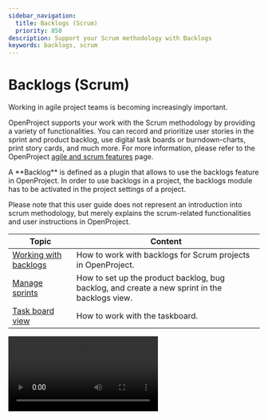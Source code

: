 ```yaml
---
sidebar_navigation:
  title: Backlogs (Scrum)
  priority: 850
description: Support your Scrum methodology with Backlogs
keywords: backlogs, scrum
---
```


# Backlogs (Scrum)

Working in agile project teams is becoming increasingly important.

OpenProject supports your work with the Scrum methodology by providing a variety of functionalities. You can record and prioritize user stories in the sprint and product backlog, use digital task boards or burndown-charts, print story cards, and much more. For more information, please refer to the OpenProject [agile and scrum features](https://www.openproject.org/collaboration-software-features/agile-project-management/) page.

<div class="glossary">
A **Backlog** is defined as a plugin that allows to use the backlogs feature in OpenProject. In order to use backlogs in a project, the backlogs module has to be activated in the project settings of a project.
</div>

Please note that this user guide does not represent an introduction into scrum methodology, but merely explains the scrum-related functionalities and user instructions in OpenProject.

| Topic                                       | Content                                                      |
| ------------------------------------------- | ------------------------------------------------------------ |
| [Working with backlogs](work-with-backlogs) | How to work with backlogs for Scrum projects in OpenProject. |
| [Manage sprints](manage-sprints)            | How to set up the product backlog, bug backlog, and create a new sprint in the backlogs view. |
| [Task board view](taskboard)                | How to work with the taskboard.                              |

<video src="https://openproject-docs.s3.eu-central-1.amazonaws.com/videos/OpenProject-Agile-and-Scrum-Backlogs.mp4"></video>
